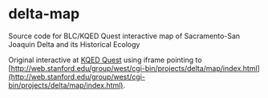 delta-map
=========

Source code for BLC/KQED Quest interactive map of Sacramento-San Joaquin Delta and its Historical Ecology

Original interactive at  [KQED Quest](http://sceince.kqed.org/quest/delta-map/ "KQED Quest") using iframe pointing to [http://web.stanford.edu/group/west/cgi-bin/projects/delta/map/index.html](http://web.stanford.edu/group/west/cgi-bin/projects/delta/map/index.html).